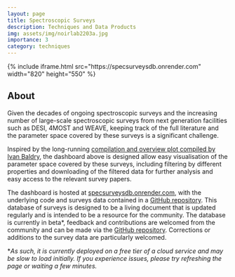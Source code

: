 ```yaml
---
layout: page
title: Spectroscopic Surveys
description: Techniques and Data Products
img: assets/img/noirlab2203a.jpg
importance: 3
category: techniques
---
```


<div class="row">
    <div class="col-sm mt-3 mt-md-0">
        {% include iframe.html src="https://specsurveysdb.onrender.com" width="820" height="550" %}
    </div>
</div>


## About

Given the decades of ongoing spectroscopic surveys and the increasing number of large-scale spectroscopic surveys from next generation facilities such as DESI, 4MOST and WEAVE, keeping track of the full literature and the parameter space covered by these surveys is a significant challenge.

Inspired by the long-running [compilation and overview plot compiled by Ivan Baldry](https://www.astro.ljmu.ac.uk/~ikb/research/galaxy-redshift-surveys.html), the dashboard above is designed allow easy visualisation of the parameter space covered by these surveys, including filtering by different properties and downloading of the filtered data for further analysis and easy access to the relevant survey papers.

The dashboard is hosted at [specsurveysdb.onrender.com](https://specsurveysdb.onrender.com), with the underlying code and surveys data contained in a [GitHub repository](http://dunkenj.github.io/specsurveysdb). This database of surveys is designed to be a living document that is updated regularly and is intended to be a resource for the community. The database is currently in beta*, feedback and contributions are welcomed from the community and can be made via the [GitHub repository](http://dunkenj.github.io/specsurveysdb). Corrections or additions to the survey data are particularly welcomed.

*_As such, it is currently deployed on a free tier of a cloud service and may be slow to load initially. If you experience issues, please try refreshing the page or waiting a few minutes._
